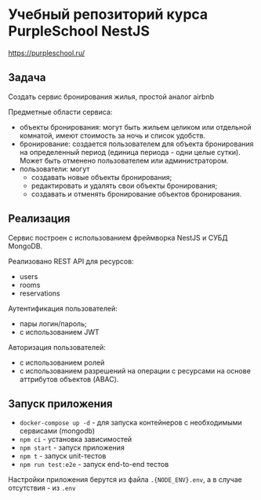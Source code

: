 # Учебный репозиторий курса PurpleSchool NestJS
https://purpleschool.ru/

## Задача
Создать сервис бронирования жилья, простой аналог airbnb

Предметные области сервиса:
- объекты бронирования: могут быть жильем целиком или отдельной комнатой, имеют стоимость за ночь и список удобств. 
- бронирование: создается пользователем для объекта бронирования на определенный период (единица периода - одни целые сутки). Может быть отменено пользователем или администратором.
- пользователи: могут 
  - создавать новые объекты бронирования;
  - редактировать и удалять свои объекты бронирования;
  - создавать и отменять бронирование объектов бронирования.

## Реализация
Сервис построен с использованием фреймворка NestJS и СУБД MongoDB. 

Реализовано REST API для ресурсов:
- users
- rooms
- reservations

Аутентификация пользователей:
- пары логин/пароль;
- с использованием JWT

Авторизация пользователей: 
- с использованием ролей 
- с использованием разрешений на операции с ресурсами на основе аттрибутов объектов (ABAC).

## Запуск приложения
- `docker-compose up -d` - для запуска контейнеров с необходимыми сервисами (mongodb)
- `npm ci` - установка зависимостей
- `npm start` - запуск приложения
- `npm t` - запуск unit-тестов
- `npm run test:e2e` - запуск end-to-end тестов

Настройки приложения берутся из файла `.{NODE_ENV}.env`, а в случае отсутствия - из `.env`
